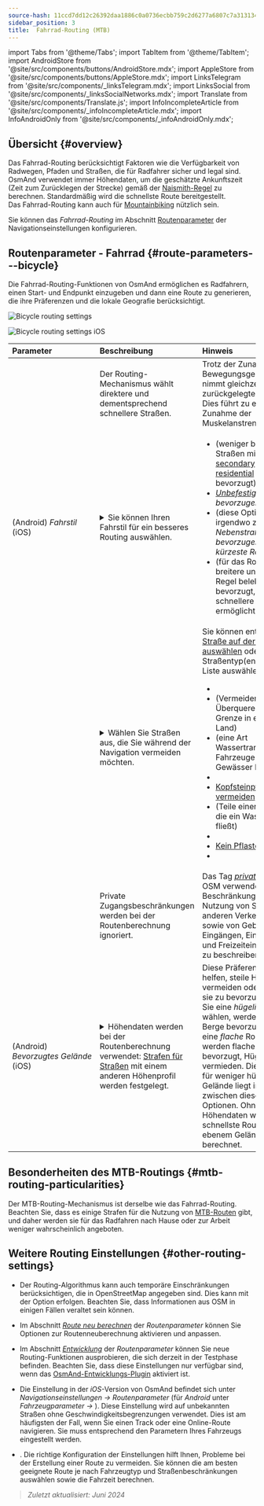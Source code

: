 ```yaml
---
source-hash: 11ccd7dd12c26392daa1886c0a0736ecbb759c2d6277a6807c7a313134cd6080
sidebar_position: 3
title:  Fahrrad-Routing (MTB)
---
```

import Tabs from '@theme/Tabs';
import TabItem from '@theme/TabItem';
import AndroidStore from '@site/src/components/buttons/AndroidStore.mdx';
import AppleStore from '@site/src/components/buttons/AppleStore.mdx';
import LinksTelegram from '@site/src/components/_linksTelegram.mdx';
import LinksSocial from '@site/src/components/_linksSocialNetworks.mdx';
import Translate from '@site/src/components/Translate.js';
import InfoIncompleteArticle from '@site/src/components/_infoIncompleteArticle.mdx';
import InfoAndroidOnly from '@site/src/components/_infoAndroidOnly.mdx';



## Übersicht {#overview}

Das Fahrrad-Routing berücksichtigt Faktoren wie die Verfügbarkeit von Radwegen, Pfaden und Straßen, die für Radfahrer sicher und legal sind. OsmAnd verwendet immer Höhendaten, um die geschätzte Ankunftszeit (Zeit zum Zurücklegen der Strecke) gemäß der [Naismith-Regel](https://en.wikipedia.org/wiki/Naismith%27s_rule#Scarf's_equivalence_between_distance_and_climb) zu berechnen. Standardmäßig wird die schnellste Route bereitgestellt.  
Das Fahrrad-Routing kann auch für [Mountainbiking](#mtb-routing-particularities) nützlich sein.  

Sie können das *Fahrrad-Routing* im Abschnitt [Routenparameter](../guidance/navigation-settings#route-parameters) der Navigationseinstellungen konfigurieren.


## Routenparameter - Fahrrad {#route-parameters---bicycle}

Die Fahrrad-Routing-Funktionen von OsmAnd ermöglichen es Radfahrern, einen Start- und Endpunkt einzugeben und dann eine Route zu generieren, die ihre Präferenzen und die lokale Geografie berücksichtigt.  

<Tabs groupId="operating-systems">

<TabItem value="android" label="Android">  

![Bicycle routing settings](@site/static/img/navigation/routing/cycling_routing_andr.png)

</TabItem>

<TabItem value="ios" label="iOS">

![Bicycle routing settings iOS](@site/static/img/navigation/routing/cycling_routing_ios.png)  

</TabItem>

</Tabs>

| Parameter | Beschreibung | Hinweis |
|:------------|:---------------|:---------------|
|*<Translate android="true" ids="fast_route_mode"/>*  |  Der Routing-Mechanismus wählt direktere und dementsprechend schnellere Straßen.  | Trotz der Zunahme der Bewegungsgeschwindigkeit nimmt gleichzeitig auch die zurückgelegte Strecke zu. Dies führt zu einer Zunahme der Muskelanstrengung. |
| *<Translate android="true" ids="routing_attr_driving_style_name"/>* (Android) *Fahrstil* (iOS) | <details><summary> Sie können Ihren Fahrstil für ein besseres Routing auswählen. </summary> ![Riding style cycling Android](@site/static/img/navigation/routing/style_cycling_andr.png)  </details>  | <ul><li> *<Translate android="true" ids="routing_attr_driving_style_safety_name"/>* (weniger befahrene Straßen mit den Tags [secondary](https://wiki.openstreetmap.org/wiki/Tag:highway%3Dsecondary) und [residential](https://wiki.openstreetmap.org/wiki/Tag:highway%3Dresidential) werden bevorzugt) </li><li> *[Unbefestigte Straßen](https://wiki.openstreetmap.org/wiki/Key:surface#Unpaved) bevorzugen* </li><li>  *<Translate android="true" ids="routing_attr_driving_style_balance_name"/>* (diese Option liegt irgendwo zwischen *Nebenstraßen bevorzugen* und *kürzeste Route*) </li><li>  *<Translate android="true" ids="routing_attr_driving_style_speed_name"/>* (für das Routing werden breitere und in der Regel belebtere Straßen bevorzugt, was schnellere Routen ermöglicht) </li></ul>  |
| *<Translate android="true" ids="impassable_road"/>* |  <details><summary> Wählen Sie Straßen aus, die Sie während der Navigation vermeiden möchten.  </summary>![Avoid roads Android](@site/static/img/navigation/routing/avoid_cycling_andr.png) </details>  | Sie können entweder [eine Straße auf der Karte auswählen](../../map/map-context-menu/#avoid-road) oder Straßentyp(en) aus der Liste auswählen:  <ul><li>[<Translate android="true" ids="routing_attr_avoid_unpaved_name"/>](https://wiki.openstreetmap.org/wiki/Key:surface)</li><li>[<Translate android="true" ids="routing_attr_avoid_borders_name"/>](https://wiki.openstreetmap.org/wiki/Tag:barrier%3Dborder_control) (Vermeiden Sie das Überqueren einer Grenze in ein anderes Land)</li><li>[<Translate android="true" ids="routing_attr_avoid_ferries_name"/>](https://wiki.openstreetmap.org/wiki/Ferries) (eine Art Wassertransport, der Fahrzeuge über Gewässer befördert)</li><li>[<Translate android="true" ids="routing_attr_avoid_stairs_name"/>](https://wiki.openstreetmap.org/wiki/Tag:highway%3Dsteps)</li><li>[Kopfsteinpflaster vermeiden](https://wiki.openstreetmap.org/wiki/Tag:surface%3Dcobblestone)</li><li> [<Translate android="true" ids="routing_attr_avoid_fords_name"/>](https://wiki.openstreetmap.org/wiki/Tag:ford%3Dyes) (Teile einer Straße, über die ein Wasserlauf fließt) </li><li> [<Translate android="true" ids="routing_attr_avoid_tunnels_name"/>](https://wiki.openstreetmap.org/wiki/Key:tunnel) </li><li> [Kein Pflaster](https://wiki.openstreetmap.org/wiki/Tag:surface%3Dsett)</li><li> [<Translate android="true" ids="routing_attr_avoid_footways_name"/>](https://wiki.openstreetmap.org/wiki/Tag:highway%3Dfootway) </li></ul>|
| *<Translate android="true" ids="routing_attr_allow_private_name"/>* |  Private Zugangsbeschränkungen werden bei der Routenberechnung ignoriert.  | Das Tag *[private](https://wiki.openstreetmap.org/wiki/Key:access)* wird in OSM verwendet, um Beschränkungen der Nutzung von Straßen und anderen Verkehrswegen sowie von Gebäuden, Eingängen, Einrichtungen und Freizeiteinrichtungen zu beschreiben.   |
|*<Translate android="true" ids="routing_attr_height_obstacles_name"/>* (Android) *Bevorzugtes&nbsp;Gelände* (iOS) | <details><summary> Höhendaten werden bei der Routenberechnung verwendet: [Strafen für Straßen](../../../technical/osmand-file-formats/osmand-routing-xml.md#penalties-of-elevation-data) mit einem anderen Höhenprofil werden festgelegt. </summary> ![Use elevation data Android](@site/static/img/navigation/routing/pedestrian_elevation_andr.png)  </details> | Diese Präferenz kann helfen, steile Hügel zu vermeiden oder umgekehrt, sie zu bevorzugen. Wenn Sie eine *hügelige* Route wählen, werden Hügel und Berge bevorzugt. Wenn Sie eine *flache* Route wählen, werden flache Gebiete bevorzugt, Hügel werden vermieden. Die Präferenz für weniger hügeliges Gelände liegt irgendwo zwischen diesen beiden Optionen. Ohne Höhendaten wird die schnellste Route wie auf ebenem Gelände berechnet. |


## Besonderheiten des MTB-Routings {#mtb-routing-particularities}

Der MTB-Routing-Mechanismus ist derselbe wie das Fahrrad-Routing. Beachten Sie, dass es einige Strafen für die Nutzung von [MTB-Routen](../../map/vector-maps.md#routes) gibt, und daher werden sie für das Radfahren nach Hause oder zur Arbeit weniger wahrscheinlich angeboten.


## Weitere Routing Einstellungen {#other-routing-settings}

- Der Routing-Algorithmus kann auch temporäre Einschränkungen berücksichtigen, die in OpenStreetMap angegeben sind. Dies kann mit der Option *[<Translate android="true" ids="temporary_conditional_routing"/>](../routing/osmand-routing.md#consider-temporary-limitations)* erfolgen. Beachten Sie, dass Informationen aus OSM in einigen Fällen veraltet sein können.  

- Im Abschnitt [*Route neu berechnen*](../../navigation/guidance/navigation-settings.md#recalculate-route) der *Routenparameter* können Sie Optionen zur Routenneuberechnung aktivieren und anpassen.

- Im Abschnitt [*Entwicklung*](../guidance/navigation-settings.md#development-settings) der *Routenparameter* können Sie neue Routing-Funktionen ausprobieren, die sich derzeit in der Testphase befinden. Beachten Sie, dass diese Einstellungen nur verfügbar sind, wenn das [OsmAnd-Entwicklungs-Plugin](../../plugins/development.md) aktiviert ist.

- Die Einstellung *[<Translate ios="true" ids="road_speeds"/>](../guidance/navigation-settings.md#road-speeds)* in der *iOS*-Version von OsmAnd befindet sich unter *Navigationseinstellungen → Routenparameter* (für *Android* unter *Fahrzeugparameter → [<Translate android="true" ids="default_speed_setting_title"/>](../guidance/navigation-settings.md#default-speed--road-speeds)*). Diese Einstellung wird auf unbekannten Straßen ohne Geschwindigkeitsbegrenzungen verwendet. Dies ist am häufigsten der Fall, wenn Sie einen Track oder eine Online-Route navigieren. Sie muss entsprechend den Parametern Ihres Fahrzeugs eingestellt werden.

- *[<Translate ios="true" ids="vehicle_parameters"/>](../guidance/navigation-settings.md#vehicle-parameters)*. Die richtige Konfiguration der Einstellungen hilft Ihnen, Probleme bei der Erstellung einer Route zu vermeiden. Sie können die am besten geeignete Route je nach Fahrzeugtyp und Straßenbeschränkungen auswählen sowie die Fahrzeit berechnen.

> *Zuletzt aktualisiert: Juni 2024*